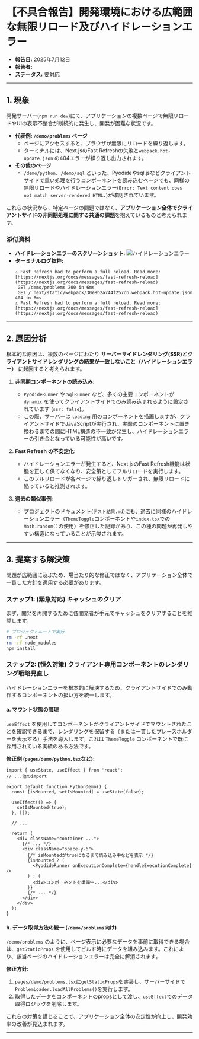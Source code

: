 # 【不具合報告】開発環境における広範囲な無限リロード及びハイドレーションエラー

- **報告日:** 2025年7月12日
- **報告者:** 
- **ステータス:** 要対応

---

## 1. 現象

開発サーバー(`npm run dev`)にて、アプリケーションの複数ページで無限リロードやUIの表示不整合が断続的に発生し、開発が困難な状況です。

-   **代表例: `/demo/problems` ページ**
    -   ページにアクセスすると、ブラウザが無限にリロードを繰り返します。
    -   ターミナルには、Next.jsのFast Refreshの失敗と`webpack.hot-update.json` の404エラーが繰り返し出力されます。
-   **その他のページ**
    -   `/demo/python`、`/demo/sql` といった、Pyodideやsql.jsなどクライアントサイドで重い処理を行うコンポーネントを読み込むページでも、同様の無限リロードやハイドレーションエラー(`Error: Text content does not match server-rendered HTML.`)が確認されています。

これらの状況から、特定ページの問題ではなく、**アプリケーション全体でクライアントサイドの非同期処理に関する共通の課題**を抱えているものと考えられます。

### 添付資料

-   **ハイドレーションエラーのスクリーンショット:**
    ![ハイドレーションエラー](image_e16801.png)
-   **ターミナルログ抜粋:**
    ```
    ⚠ Fast Refresh had to perform a full reload. Read more: [https://nextjs.org/docs/messages/fast-refresh-reload](https://nextjs.org/docs/messages/fast-refresh-reload)
     GET /demo/problems 200 in 6ms
     GET /_next/static/webpack/30e8b2a744f257cb.webpack.hot-update.json 404 in 6ms
    ⚠ Fast Refresh had to perform a full reload. Read more: [https://nextjs.org/docs/messages/fast-refresh-reload](https://nextjs.org/docs/messages/fast-refresh-reload)
    ```

---

## 2. 原因分析

根本的な原因は、複数のページにわたり **サーバーサイドレンダリング(SSR)とクライアントサイドレンダリングの結果が一致しないこと（ハイドレーションエラー）** に起因すると考えられます。

1.  **非同期コンポーネントの読み込み**:
    -   `PyodideRunner` や `SqlRunner` など、多くの主要コンポーネントが `dynamic` を使ってクライアントサイドでのみ読み込まれるように設定されています (`ssr: false`)。
    -   この際、サーバーは `loading` 用のコンポーネントを描画しますが、クライアントサイドでJavaScriptが実行され、実際のコンポーネントに置き換わるまでの間にHTML構造の不一致が発生し、ハイドレーションエラーの引き金となっている可能性が高いです。

2.  **Fast Refresh の不安定化**:
    -   ハイドレーションエラーが発生すると、Next.jsのFast Refresh機能は状態を正しく保てなくなり、安全策としてフルリロードを実行します。
    -   このフルリロードが各ページで繰り返しトリガーされ、無限リロードに陥っていると推測されます。

3.  **過去の類似事例**:
    -   プロジェクトのドキュメント(`テスト結果.md`)にも、過去に同様のハイドレーションエラー（`ThemeToggle`コンポーネントや`index.tsx`での`Math.random()`の使用）を修正した記録があり、この種の問題が再発しやすい構造になっていることが示唆されます。

---

## 3. 提案する解決策

問題が広範囲に及ぶため、場当たり的な修正ではなく、アプリケーション全体で一貫した方針を適用する必要があります。

### ステップ1: (緊急対応) キャッシュのクリア

まず、開発を再開するために各開発者が手元でキャッシュをクリアすることを推奨します。

```bash
# プロジェクトルートで実行
rm -rf .next
rm -rf node_modules
npm install
```

### ステップ2: (恒久対策) クライアント専用コンポーネントのレンダリング戦略見直し

ハイドレーションエラーを根本的に解決するため、クライアントサイドでのみ動作するコンポーネントの扱い方を統一します。

#### a. マウント状態の管理

`useEffect` を使用してコンポーネントがクライアントサイドでマウントされたことを確認できるまで、レンダリングを保留する（または一貫したプレースホルダーを表示する）手法を導入します。これは `ThemeToggle` コンポーネントで既に採用されている実績のある方法です。

**修正例 (`pages/demo/python.tsx`など):**
```tsx
import { useState, useEffect } from 'react';
// ...他のimport

export default function PythonDemo() {
  const [isMounted, setIsMounted] = useState(false);

  useEffect(() => {
    setIsMounted(true);
  }, []);

  // ...

  return (
    <div className="container ...">
      {/* ... */}
      <div className="space-y-6">
        {/* isMountedがtrueになるまで読み込み中などを表示 */}
        {isMounted ? (
          <PyodideRunner onExecutionComplete={handleExecutionComplete} />
        ) : (
          <div>コンポーネントを準備中...</div>
        )}
        {/* ... */}
      </div>
    </div>
  );
}
```

#### b. データ取得方法の統一 (`/demo/problems`向け)

`/demo/problems` のように、ページ表示に必要なデータを事前に取得できる場合は、`getStaticProps` を使用してビルド時にデータを組み込みます。これにより、該当ページのハイドレーションエラーは完全に解消されます。

**修正方針:**
1. `pages/demo/problems.tsx`に`getStaticProps`を実装し、サーバーサイドで`ProblemLoader.loadAllProblems()`を実行します。
2. 取得したデータをコンポーネントのpropsとして渡し、`useEffect`でのデータ取得ロジックを削除します。

これらの対策を講じることで、アプリケーション全体の安定性が向上し、開発効率の改善が見込まれます。

---
